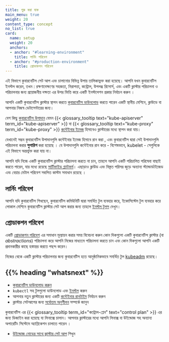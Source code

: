 ```yaml
---
title: শুরু করা যাক
main_menu: true
weight: 20
content_type: concept
no_list: true
card:
  name: setup
  weight: 20
  anchors:
  - anchor: "#learning-environment"
    title: লার্নিং পরিবেশ
  - anchor: "#production-environment"
    title: প্রোডাকশন পরিবেশ
---
```


<!-- overview -->

এই বিভাগে কুবারনেটিস সেট আপ এবং চালানোর বিভিন্ন উপায় তালিকাভুক্ত করা হয়েছে।
আপনি যখন কুবারনেটিস ইনস্টল করেন, তখন : রক্ষণাবেক্ষণের সহজতা, নিরাপত্তা,
কন্ট্রোল, উপলব্ধ রিসোর্স, এবং একটি ক্লাস্টার পরিচালনা ও পরিচালনার জন্য প্রয়োজনীয় দক্ষতা এর উপর ভিত্তি করে একটি ইনস্টলেশন প্রকার নির্বাচন করুন ।

আপনি একটি কুবারনেটিস ক্লাস্টার স্থাপন করতে [কুবারনেটিস ডাউনলোড](/bn/releases/download/) করতে পারেন
একটি স্থানীয় মেশিনে, ক্লাউডে বা আপনার নিজস্ব ডেটাসেন্টারের জন্য।

বেশ কিছু [কুবারনেটিস উপাদান](/bn/docs/concepts/overview/components/) যেমন {{< glossary_tooltip text="kube-apiserver" term_id="kube-apiserver" >}} বা {{< glossary_tooltip text="kube-proxy" term_id="kube-proxy" >}}
[কন্টেইনার ইমেজ](/bn/releases/download/#container-images) হিসাবেও ক্লাস্টারের মধ্যে স্থাপন করা যায়।

যেখানেই সম্ভব কুবারনেটিস উপাদানগুলি কন্টেইনার ইমেজ হিসাবে রান করা ,
এবং কুবারনেটিস দ্বারা সেই উপাদানগুলি পরিচালনা করার **সুপারিশ** করা হয়েছে ।
যে উপাদানগুলি কন্টেইনার রান করে - বিশেষভাবে, kubelet - সেগুলিকে এই বিভাগে অন্তর্ভুক্ত করা যায় না।

আপনি যদি নিজে একটি কুবারনেটিস ক্লাস্টার পরিচালনা করতে না চান, তাহলে আপনি একটি পরিচালিত পরিষেবা বাছাই করতে পারেন, যার মধ্যে রয়েছে
[সার্টিফাইড প্ল্যাটফর্ম](/bn/docs/setup/production-environment/turnkey-solutions/)।
এছাড়াও ক্লাউড এবং বিস্তৃত পরিসর জুড়ে অন্যান্য স্ট্যান্ডার্ডাইজেড এবং বেয়ার মেটাল পরিবেশ
সম্বলিত  কাস্টম সমাধান রয়েছে ।

<!-- body -->

## লার্নিং পরিবেশ

আপনি যদি কুবারনেটিস শিখছেন, কুবারনেটিস কমিউনিটি দ্বারা সমর্থিত টুল ব্যবহার করে,
ইকোসিস্টেম টুল ব্যবহার করে লোকাল মেশিনে কুবারনেটিস ক্লাস্টার সেট আপ করার জন্য
তাহলে [ইনস্টল টুলস](/bn/docs/tasks/tools/) দেখুন।

## প্রোডাকশন পরিবেশ

একটি [প্রোডাকশন পরিবেশ](/bn/docs/setup/production-environment/) এর সমাধান মূল্যায়ন করার সময়
বিবেচনা করুন কোন দিকগুলো একটি কুবারনেটিস ক্লাস্টার (বা _abstractions_) পরিচালনা করে আপনি
নিজের মাধ্যমেে পরিচালনা করতে চান এবং কোন দিকগুলো আপনি
একটি প্রদানকারীর কাছে হস্তান্তর করতে পছন্দ করেন।

নিজের থেকে একটি ক্লাস্টার পরিচালনার জন্য কুবারনেটিস হতে
আনুষ্ঠানিকভাবে সমর্থিত টুল [kubeadm](/bn/docs/setup/production-environment/tools/kubeadm/) রয়েছে।

## {{% heading "whatsnext" %}}

- [কুবারনেটিস ডাউনলোড করুন](/bn/releases/download/)
- `kubectl` সহ টুলগুলো ডাউনলোড  এবং  [ইনস্টল](/bn/docs/tasks/tools/) করুন
- আপনার নতুন ক্লাস্টারের জন্য একটি [কন্টেইনার রানটাইম](/bn/docs/setup/production-environment/container-runtimes/) নির্বাচন করুন
- ক্লাস্টার সেটআপের জন্য [সর্বোত্তম অনুশীলন](/bn/docs/setup/best-practices/) সম্পর্কে জানুন

কুবারনেটিস এর {{< glossary_tooltip term_id="কন্ট্রোল-প্লেন" text="control plan" >}} এর জন্য ডিজাইন করা হয়েছে যা
লিনাক্সে চালান। আপনার ক্লাস্টারের মধ্যে আপনি লিনাক্স বা উইন্ডোজ সহ অন্যান্য অপারেটিং সিস্টেমে
অ্যাপ্লিকেশন চালাতে পারেন ।

- [উইন্ডোজ নোডের সাথে ক্লাস্টার সেট আপ](/bn//docs/concepts/windows/) শিখুন
